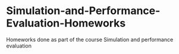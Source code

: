 # Simulation-and-Performance-Evaluation-Homeworks
Homeworks done as part of the course Simulation and performance evaluation
